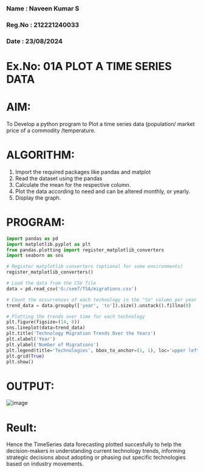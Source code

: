 ### Name : Naveen Kumar S
### Reg.No : 212221240033
### Date : 23/08/2024

# Ex.No: 01A PLOT A TIME SERIES DATA

# AIM:
To Develop a python program to Plot a time series data (population/ market price of a commodity
/temperature.
# ALGORITHM:
1. Import the required packages like pandas and matplot
2. Read the dataset using the pandas
3. Calculate the mean for the respective column.
4. Plot the data according to need and can be altered monthly, or yearly.
5. Display the graph.
   
# PROGRAM:
```py
import pandas as pd
import matplotlib.pyplot as plt
from pandas.plotting import register_matplotlib_converters
import seaborn as sns

# Register matplotlib converters (optional for some environments)
register_matplotlib_converters()

# Load the data from the CSV file
data = pd.read_csv('G:/sem7/TSA/migrations.csv')

# Count the occurrences of each technology in the "to" column per year
trend_data = data.groupby(['year', 'to']).size().unstack().fillna(0)

# Plotting the trends over time for each technology
plt.figure(figsize=(14, 8))
sns.lineplot(data=trend_data)
plt.title('Technology Migration Trends Over the Years')
plt.xlabel('Year')
plt.ylabel('Number of Migrations')
plt.legend(title='Technologies', bbox_to_anchor=(1, 1), loc='upper left')
plt.grid(True)
plt.show()
```

# OUTPUT:
![image](https://github.com/user-attachments/assets/f0c6e6d7-5172-4108-823e-039fdfde7a3b)

# Reult:
Hence the TimeSeries data forecasting plotted succesfully to help the decision-makers in understanding current technology trends, informing strategic decisions about adopting or phasing out specific technologies based on industry movements.



